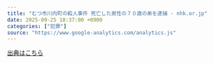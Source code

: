 ```yaml
---
title: "むつ市川内町の殺人事件 死亡した男性の７０歳の弟を逮捕 - nhk.or.jp"
date: 2025-09-25 18:37:00 +0900
categories: ["犯罪"]
source: "https://www.google-analytics.com/analytics.js"
---
```


[出典はこちら](https://www.google-analytics.com/analytics.js)
